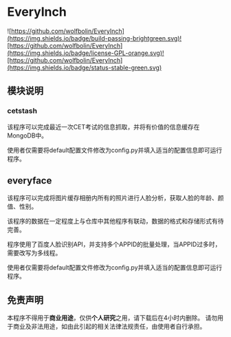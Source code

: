 # EveryInch

![https://github.com/wolfbolin/EveryInch](https://img.shields.io/badge/build-passing-brightgreen.svg)![https://github.com/wolfbolin/EveryInch](https://img.shields.io/badge/license-GPL-orange.svg)![https://github.com/wolfbolin/EveryInch](https://img.shields.io/badge/status-stable-green.svg)

## 模块说明

### cetstash

该程序可以完成最近一次CET考试的信息抓取，并将有价值的信息缓存在MongoDB中。

使用者仅需要将default配置文件修改为config.py并填入适当的配置信息即可运行程序。

## everyface

该程序可以完成将图片缓存相册内所有的照片进行人脸分析，获取人脸的年龄、颜值、性别。

该程序的数据在一定程度上与仓库中其他程序有联动，数据的格式和存储形式有待完善。

程序使用了百度人脸识别API，并支持多个APPID的批量处理，当APPID过多时，需要改写为多线程。

使用者仅需要将default配置文件修改为config.py并填入适当的配置信息即可运行程序。

## 免责声明

本程序不得用于**商业用途**，仅供**个人研究**之用，请下载后在4小时内删除。
请勿用于商业及非法用途，如由此引起的相关法律法规责任，由使用者自行承担。